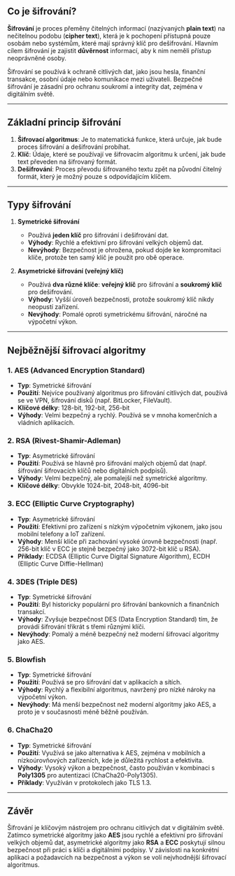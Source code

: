 ## Co je šifrování?

**Šifrování** je proces přeměny čitelných informací (nazývaných **plain text**) na nečitelnou podobu (**cipher text**), která je k pochopení přístupná pouze osobám nebo systémům, které mají správný klíč pro dešifrování. Hlavním cílem šifrování je zajistit **důvěrnost** informací, aby k nim neměli přístup neoprávněné osoby.

Šifrování se používá k ochraně citlivých dat, jako jsou hesla, finanční transakce, osobní údaje nebo komunikace mezi uživateli. Bezpečné šifrování je zásadní pro ochranu soukromí a integrity dat, zejména v digitálním světě.

---

## Základní princip šifrování

1. **Šifrovací algoritmus**: Je to matematická funkce, která určuje, jak bude proces šifrování a dešifrování probíhat.
2. **Klíč**: Údaje, které se používají ve šifrovacím algoritmu k určení, jak bude text převeden na šifrovaný formát.
3. **Dešifrování**: Proces převodu šifrovaného textu zpět na původní čitelný formát, který je možný pouze s odpovídajícím klíčem.

---

## Typy šifrování

1. **Symetrické šifrování**  
   - Používá **jeden klíč** pro šifrování i dešifrování dat.
   - **Výhody**: Rychlé a efektivní pro šifrování velkých objemů dat.
   - **Nevýhody**: Bezpečnost je ohrožena, pokud dojde ke kompromitaci klíče, protože ten samý klíč je použit pro obě operace.

2. **Asymetrické šifrování (veřejný klíč)**  
   - Používá **dva různé klíče**: **veřejný klíč** pro šifrování a **soukromý klíč** pro dešifrování.
   - **Výhody**: Vyšší úroveň bezpečnosti, protože soukromý klíč nikdy neopustí zařízení.
   - **Nevýhody**: Pomalé oproti symetrickému šifrování, náročné na výpočetní výkon.

---

## Nejběžnější šifrovací algoritmy

### 1. **AES (Advanced Encryption Standard)**
- **Typ**: Symetrické šifrování
- **Použití**: Nejvíce používaný algoritmus pro šifrování citlivých dat, používá se ve VPN, šifrování disků (např. BitLocker, FileVault).
- **Klíčové délky**: 128-bit, 192-bit, 256-bit
- **Výhody**: Velmi bezpečný a rychlý. Používá se v mnoha komerčních a vládních aplikacích.

### 2. **RSA (Rivest-Shamir-Adleman)**
- **Typ**: Asymetrické šifrování
- **Použití**: Používá se hlavně pro šifrování malých objemů dat (např. šifrování šifrovacích klíčů nebo digitálních podpisů).
- **Výhody**: Velmi bezpečný, ale pomalejší než symetrické algoritmy. 
- **Klíčové délky**: Obvykle 1024-bit, 2048-bit, 4096-bit

### 3. **ECC (Elliptic Curve Cryptography)**
- **Typ**: Asymetrické šifrování
- **Použití**: Efektivní pro zařízení s nízkým výpočetním výkonem, jako jsou mobilní telefony a IoT zařízení.
- **Výhody**: Menší klíče při zachování vysoké úrovně bezpečnosti (např. 256-bit klíč v ECC je stejně bezpečný jako 3072-bit klíč u RSA).
- **Příklady**: ECDSA (Elliptic Curve Digital Signature Algorithm), ECDH (Elliptic Curve Diffie-Hellman)

### 4. **3DES (Triple DES)**
- **Typ**: Symetrické šifrování
- **Použití**: Byl historicky populární pro šifrování bankovních a finančních transakcí.
- **Výhody**: Zvyšuje bezpečnost DES (Data Encryption Standard) tím, že provádí šifrování třikrát s třemi různými klíči.
- **Nevýhody**: Pomalý a méně bezpečný než moderní šifrovací algoritmy jako AES.

### 5. **Blowfish**
- **Typ**: Symetrické šifrování
- **Použití**: Používá se pro šifrování dat v aplikacích a sítích.
- **Výhody**: Rychlý a flexibilní algoritmus, navržený pro nízké nároky na výpočetní výkon.
- **Nevýhody**: Má menší bezpečnost než moderní algoritmy jako AES, a proto je v současnosti méně běžně používán.

### 6. **ChaCha20**
- **Typ**: Symetrické šifrování
- **Použití**: Využívá se jako alternativa k AES, zejména v mobilních a nízkoúrovňových zařízeních, kde je důležitá rychlost a efektivita.
- **Výhody**: Vysoký výkon a bezpečnost, často používán v kombinaci s **Poly1305** pro autentizaci (ChaCha20-Poly1305).
- **Příklady**: Využíván v protokolech jako TLS 1.3.

---

## Závěr

Šifrování je klíčovým nástrojem pro ochranu citlivých dat v digitálním světě. Zatímco symetrické algoritmy jako **AES** jsou rychlé a efektivní pro šifrování velkých objemů dat, asymetrické algoritmy jako **RSA** a **ECC** poskytují silnou bezpečnost při práci s klíči a digitálními podpisy. V závislosti na konkrétní aplikaci a požadavcích na bezpečnost a výkon se volí nejvhodnější šifrovací algoritmus.